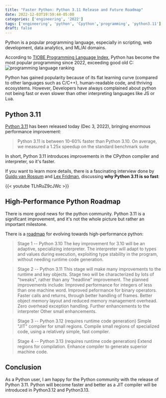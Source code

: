 ```yaml
---
title: "Faster Python: Python 3.11 Release and Future Roadmap"
date: 2022-12-03T19:59:44-05:00
categories: ['engineering', '2022']
tags: ['engineering', 'python', 'Cpython','programming', 'python3.11']
draft: false
---
```


Python is a popular programming language, especially in scripting,  web development,  data analytics, and 
ML/AI domains. 

According to [TIOBE Programming Language Index](https://www.tiobe.com/tiobe-index/), Python has become the most popular programming since 2022, exceeding good old C:
![programming language ranking](/engr/programming_language_ranking.png "programming language ranking")

Python has gained popularity because of its flat learning curve (compared to other languages such as C/C++), human-readable
code, and thriving ecosystems. However, Developers have always complained about python not being fast or even slower than other
interpreting languages like JS or Lua.


## Python 3.11

[Python 3.11](https://docs.python.org/3/whatsnew/3.11.html) has been released today (Dec 3, 2022), bringing enormous performance improvement:
>Python 3.11 is between 10-60% faster than Python 3.10. On average, 
> we measured a 1.25x speedup on the standard benchmark suite

In short, Python 3.11 introduces improvements in the CPython compiler and interpreter, so it's faster. 

If you want to learn more details, there is a fascinating interview done by [Guido van Rossum](https://en.wikipedia.org/wiki/Guido_van_Rossum) and 
[Lex Fridman](https://en.wikipedia.org/wiki/Lex_Fridman), discussing **why Python 3.11 is so fast**:

{{< youtube TLhRuZ9cJWc >}}

## High-Performance Python Roadmap

There is more good news for the python community. 
Python 3.11 is a significant improvement, and it's not the whole picture but rather an important milestone. 

There is a [roadmap](https://github.com/markshannon/faster-cpython/blob/master/plan.md) for evolving towards high-performance python:

>Stage 1 -- Python 3.10
The key improvement for 3.10 will be an adaptive, specializing interpreter. The interpreter will adapt to types and values during execution, exploiting type stability in the program, without needing runtime code generation.

>Stage 2 -- Python 3.11
This stage will make many improvements to the runtime and key objects. Stage two will be characterized by lots of "tweaks", rather than any "headline" improvement. The planned improvements include:
Improved performance for integers of less than one machine word.
Improved peformance for binary operators.
Faster calls and returns, through better handling of frames.
Better object memory layout and reduced memory management overhead.
Zero overhead exception handling.
Further enhancements to the interpreter
Other small enhancements.

>Stage 3 -- Python 3.12 (requires runtime code generation)
Simple "JIT" compiler for small regions. Compile small regions of specialized code, using a relatively simple, fast compiler.

>Stage 4 -- Python 3.13 (requires runtime code generation)
Extend regions for compilation. Enhance compiler to generate superior machine code.


## Conclusion

As a Python user, I am happy for the Python community with the release of Python 3.11. 
Python will become faster and better as a JIT compiler will be introduced in Python3.12 and Python3.13.